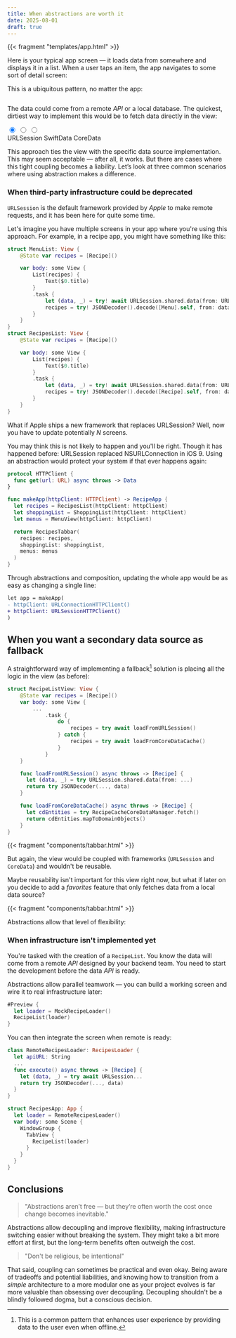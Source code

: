 ```yaml
---
title: When abstractions are worth it
date: 2025-08-01
draft: true
---
```


{{< fragment "templates/app.html" >}}

Here is your typical app screen — it loads data from somewhere and displays it in a list. When a user taps an item, the app navigates to some sort of detail screen:

<div
    class="component-slot"
    data-title="Some screen"
    data-items="Some item 1,Some item 2,Some item 3"
></div>


This is a ubiquitous pattern, no matter the app:

<div class="columns">
    <div
        class="component-slot"
        data-title="🍔 Recipes"
        data-items="🍗 KFC Chicken,🍣 Sushi Rolls,🍜 Ramen"
    ></div>
    <div
        class="component-slot"
        data-title="👤 Contacts"
        data-items="John Doe"
    ></div>
    <div
        class="component-slot"
        data-title="💰 Transactions"
        data-items="Starbucks – $5.75,Spotify – $9.99"></div>
</div>

The data could come from a remote *API* or a local database. The quickest, dirtiest way to implement this would be to fetch data directly in the view:

<div class="tabs">
  <input type="radio" name="tabset" id="tab1" checked>
  <input type="radio" name="tabset" id="tab2">
  <input type="radio" name="tabset" id="tab3">
  <div class="tab-labels">
    <label for="tab1">URLSession</label>
    <label for="tab2">SwiftData</label>
    <label for="tab3">CoreData</label>
  </div>
  <div class="contents">
    <!-- <div class="tab-content" id="content1">< highlight-file "snippets/urlsession.swift" ></div> -->
    <!-- <div class="tab-content" id="content2">< highlight-file "snippets/swiftdata.swift" ></div> -->
    <!-- <div class="tab-content" id="content3">< highlight-file "snippets/coredata.swift" ></div> -->
  </div>
</div>

This approach ties the view with the specific data source implementation. This may seem acceptable — after all, it works. But there are cases where this tight coupling becomes a liability. Let’s look at three common scenarios where using abstraction makes a difference.

### When third-party infrastructure could be deprecated

`URLSession` is the default framework provided by *Apple* to make remote requests, and it has been here for quite some time.

Let's imagine you have multiple screens in your app where you're using this approach. For example, in a recipe app, you might have something like this:

```swift
struct MenuList: View {
    @State var recipes = [Recipe]()

    var body: some View {
        List(recipes) {
            Text($0.title)
        }
        .task {
            let (data, _) = try! await URLSession.shared.data(from: URL(string: "https://api.service.com/menus")!)
            recipes = try! JSONDecoder().decode([Menu].self, from: data)
        }
    }
}
struct RecipesList: View {
    @State var recipes = [Recipe]()

    var body: some View {
        List(recipes) {
            Text($0.title)
        }
        .task {
            let (data, _) = try! await URLSession.shared.data(from: URL(string: "https://api.service.com/recipes")!)
            recipes = try! JSONDecoder().decode([Recipe].self, from: data)
        }
    }
}
```

What if Apple ships a new framework that replaces URLSession? Well, now you have to update potentially *N* screens.

You may think this is not likely to happen and you'll be right. Though it has happened before: URLSession replaced NSURLConnection in iOS 9. Using an abstraction would protect your system if that ever happens again:

```swift
protocol HTTPClient {
  func get(url: URL) async throws -> Data
}

func makeApp(httpClient: HTTPClient) -> RecipeApp {
  let recipes = RecipesList(httpClient: httpClient)
  let shoppingList = ShoppingList(httpClient: httpClient)
  let menus = MenuView(httpClient: httpClient)

  return RecipesTabbar(
    recipes: recipes,
    shoppingList: shoppingList,
    menus: menus
  )
}
```

Through abstractions and composition, updating the whole app would be as easy as changing a single line:

```diff
let app = makeApp(
- httpClient: URLConnectionHTTPClient()
+ httpClient: URLSessionHTTPClient()
)
```

## When you want a secondary data source as fallback

A straightforward way of implementing a fallback[^fallback] solution is placing all the logic in the view (as before):

[^fallback]: This is a common pattern that enhances user experience by providing data to the user even when offline.

```swift
struct RecipeListView: View {
    @State var recipes = [Recipe]()
    var body: some View {
        ...
            .task {
                do {
                    recipes = try await loadFromURLSession()
                } catch {
                    recipes = try await loadFromCoreDataCache()
                }
            }
    }

    func loadFromURLSession() async throws -> [Recipe] {
      let (data, _) = try URLSession.shared.data(from: ...)
      return try JSONDecoder(..., data)
    }

    func loadFromCoreDataCache() async throws -> [Recipe] {
      let cdEntities = try RecipeCacheCoreDataManager.fetch()
      return cdEntities.mapToDomainObjects()
    }
}
```

{{< fragment "components/tabbar.html" >}}


But again, the view would be coupled with frameworks (`URLSession` and `CoreData`) and wouldn't be reusable.

Maybe reusability isn't important for this view right now, but what if later on you decide to add a *favorites* feature that only fetches data from a local data source?

{{< fragment "components/tabbar.html" >}}

Abstractions allow that level of flexibility:

<!-- < highlight-file "snippets/tabbar.swift" > -->


### When infrastructure isn't implemented yet

You're tasked with the creation of a `RecipeList`. You know the data will come from a remote *API* designed by your backend team. You need to start the development before the data *API* is ready.

Abstractions allow parallel teamwork — you can build a working screen and wire it to real infrastructure later:

```swift
#Preview {
  let loader = MockRecipeLoader()
  RecipeList(loader)
}
```

You can then integrate the screen when remote is ready:

```swift
class RemoteRecipesLoader: RecipesLoader {
  let apiURL: String
  ...
  func execute() async throws -> [Recipe] {
    let (data, _) = try await URLSession...
    return try JSONDecoder(..., data)
  }
}

struct RecipesApp: App {
  let loader = RemoteRecipesLoader()
  var body: some Scene {
    WindowGroup {
      TabView {
        RecipeList(loader)
      }
    }
  }
}
```

## Conclusions

> "Abstractions aren’t free — but they’re often worth the cost once change becomes inevitable."

Abstractions allow decoupling and improve flexibility, making infrastructure switching easier without breaking the system. They might take a bit more effort at first, but the long-term benefits often outweigh the cost.

> "Don't be religious, be intentional"

That said, coupling can sometimes be practical and even okay. Being aware of tradeoffs and potential liabilities, and knowing how to transition from a *simple* architecture to a more modular one as your project evolves is far more valuable than obsessing over decoupling. Decoupling shouldn't be a blindly followed dogma, but a conscious decision.
